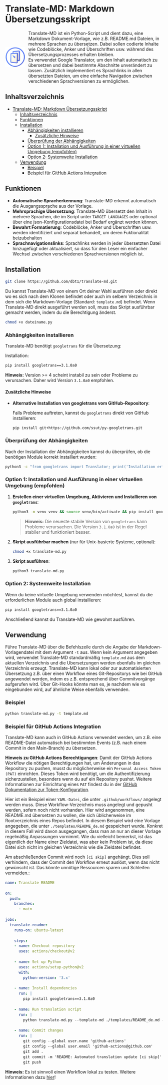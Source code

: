 # Translate-MD: Markdown Übersetzungsskript

<div style="display: flex; align-items: center;">
  <img src="translate-md.png" alt="translate-md" style="width: 64px; margin-right: 10px;">
  <span>Translate-MD ist ein Python-Script und dient dazu, eine Markdown Dokument-Vorlage, wie z.B. README.md Dateien, in mehrere Sprachen zu übersetzen. Dabei sollen codierte Inhalte wie Codeblöcke, Anker und Überschriften usw. während des Übersetzungsprozesses erhalten bleiben. <br>
  Es verwendet Google Translator, um den Inhalt automatisch zu übersetzen und dabei bestimmte Abschnitte unverändert zu lassen. Zusätzlich implementiert es Sprachlinks in allen übersetzten Dateien, um eine einfache Navigation zwischen verschiedenen Sprachversionen zu ermöglichen.
  </span>
</div>

## Inhaltsverzeichnis

- [Translate-MD: Markdown Übersetzungsskript](#translate-md-markdown-übersetzungsskript)
  - [Inhaltsverzeichnis](#inhaltsverzeichnis)
  - [Funktionen](#funktionen)
  - [Installation](#installation)
    - [Abhängigkeiten installieren](#abhängigkeiten-installieren)
      - [Zusätzliche Hinweise](#zusätzliche-hinweise)
    - [Überprüfung der Abhängigkeiten](#überprüfung-der-abhängigkeiten)
    - [Option 1: Installation und Ausführung in einer virtuellen Umgebung (empfohlen)](#option-1-installation-und-ausführung-in-einer-virtuellen-umgebung-empfohlen)
    - [Option 2: Systemweite Installation](#option-2-systemweite-installation)
  - [Verwendung](#verwendung)
    - [Beispiel](#beispiel)
    - [Beispiel für GitHub Actions Integration](#beispiel-für-github-actions-integration)

## Funktionen

- **Automatische Spracherkennung**: Translate-MD erkennt automatisch die Ausgangssprache aus der Vorlage.
- **Mehrsprachige Übersetzung**: Translate-MD übersetzt den Inhalt in mehrere Sprachen, die im Script unter `TARGET_LANGUAGES` oder optional über eine json-Konfigurationsdatei bei Bedarf ergänzt werden können.
- **Bewahrt Formatierung**: Codeblöcke, Anker und Überschriften usw. werden identifiziert und separat behandelt, um deren Fuktionalität beizubehalten
- **Sprachnavigationslinks**: Sprachlinks werden in jeder übersetzten Datei hinzugefügt oder aktualisiert, so dass  für den Leser ein einfacher Wechsel zwischen verschiedenen Sprachversionen möglich ist.

## Installation

```bash
git clone https://github.com/dbt1/translate-md.git
```

Du kannst Translate-MD von einem Ort deiner Wahl ausführen oder direkt wo es sich nach dem Klonen befindet oder auch im selbem Verzeichnis in dem sich die Markdown-Vorlage (Standard: `template.md`) befindet. Wenn Translate-MD direkt ausgeführt werden soll, muss das Skript ausführbar gemacht werden, indem du die Berechtigung änderst.

   ```bash
   chmod +x dateiname.py
   ```
   
### Abhängigkeiten installieren

Translate-MD benötigt `googletrans` für die Übersetzung:

Installation: 
  
  ```bash
  pip install googletrans==3.1.0a0
  ```

  **Hinweis:** Version >= 4 scheint instabil zu sein oder Probleme zu verursachen. Daher wird Version `3.1.0a0` empfohlen.

#### Zusätzliche Hinweise

- **Alternative Installation von googletrans vom GitHub-Repository**:

  Falls Probleme auftreten, kannst du `googletrans` direkt von GitHub installieren:

  ```bash
  pip install git+https://github.com/ssut/py-googletrans.git
  ```

### Überprüfung der Abhängigkeiten

  Nach der Installation der Abhängigkeiten kannst du überprüfen, ob die benötigen Module korrekt installiert wurden:

  ```bash
  python3 -c "from googletrans import Translator; print('Installation erfolgreich')"
  ```

### Option 1: Installation und Ausführung in einer virtuellen Umgebung (empfohlen)

1. **Erstellen einer virtuellen Umgebung, Aktivieren und Installieren von `googletrans`**:

   ```bash
   python3 -m venv venv && source venv/bin/activate && pip install googletrans==3.1.0a0 && pip install --upgrade setuptools
   ```
   > **Hinweis:** Die neueste stabile Version von `googletrans` kann Probleme verursachen. Die Version `3.1.0a0` ist in der Regel stabiler und funktioniert besser.

2. **Skript ausführbar machen** (nur für Unix-basierte Systeme, optional):

   ```bash
   chmod +x translate-md.py
   ```

3. **Skript ausführen**:

   ```bash
   python3 translate-md.py
   ```

### Option 2: Systemweite Installation

Wenn du keine virtuelle Umgebung verwenden möchtest, kannst du die erforderlichen Module auch global installieren:

   ```bash
   pip install googletrans==3.1.0a0
   ```

Anschließend kannst du Translate-MD wie gewohnt ausführen.

## Verwendung

Führe Translate-MD über die Befehlszeile durch die Angabe der Markdown-Vorlagendatei mit dem Argument `-t` aus. Wenn kein Argument angegeben wird, verwendet Translate-MD standardmäßig `template.md` aus dem aktuellen Verzeichnis und die Ubersetzungen werden ebenfalls im gleichen Verzeichnis erzeugt. Translate-MD kann lokal oder zur automatisierten Übersetzung z.B. über einen Workflow eines Git-Repositorys wie bei GitHub angewendet werden, indem es z.B. entsprechend über Commitvorgänge aufgerufen wird. Über Git-Hooks könnte man es, je nachdem wie es eingebunden wird, auf ähnliche Weise ebenfalls verwenden.

### Beispiel

   ```bash
   python translate-md.py -t template.md
   ```

### Beispiel für GitHub Actions Integration

Translate-MD kann auch in GitHub Actions verwendet werden, um z.B. eine README-Datei automatisch bei bestimmten Events (z.B. nach einem Commit in den Main-Branch) zu übersetzen.
  
**Hinweis zu GitHub Actions Berechtigungen**: Damit der GitHub Actions Workflow die nötigen Berechtigungen hat, um Änderungen in das Repository zu pushen, musst du möglicherweise ein `Personal Access Token (PAT)` einrichten. Dieses Token wird benötigt, um die Authentifizierung sicherzustellen, besonders wenn du auf ein Repository pushst. Weitere Informationen zur Einrichtung eines `PAT` findest du in der [GitHub Dokumentation zur Token-Konfiguration](https://docs.github.com/en/enterprise-server@3.1/authentication/keeping-your-account-and-data-secure/creating-a-personal-access-token).

Hier ist ein Beispiel einer `YAML-Datei`, die unter `.github/workflows/` angelegt werden muss. Diese Workflow-Verzeichnis muss angelegt und gepusht werden, sofern noch nicht vorhanden.
Hier wird angenommen, eine README.md übersetzen zu wollen, die sich üblicherweise im Rootverzeichnis eines Repos befindet.
In diesem Beispiel wird eine Vorlage angegeben, die unter `./templates/README_de.md` gespeichert wurde. Konkret in diesem Fall wird davon ausgegangen, dass man an nur an dieser Vorlage regelmäßig Anpassungen vornimmt. Wie du vielleicht bemerkst, ist das eigentlich der Name einer Zieldatei, was aber kein Problem ist, da diese Datei sich nicht im gleichen Verzeichnis wie die Zieldatei befindet.

Am abschließenden Commit wird noch `[ci skip]` angehängt. Dies soll verhindern, dass der Commit den Workflow erneut auslöst, wenn das nicht gewünscht ist. Das könnte unnötige Ressourcen sparen und Schleifen vermeiden.: 

```yaml
name: Translate README

on:
  push:
    branches:
      - main

jobs:
  translate-readme:
    runs-on: ubuntu-latest

    steps:
    - name: Checkout repository
      uses: actions/checkout@v2

    - name: Set up Python
      uses: actions/setup-python@v2
      with:
        python-version: '3.x'

    - name: Install dependencies
      run: |
        pip install googletrans==3.1.0a0

    - name: Run translation script
      run: |
        python translate-md.py --template-md ./templates/README_de.md --output-dir . --prefix README_ --main-doc README.md

    - name: Commit changes
      run: |
        git config --global user.name 'github-actions'
        git config --global user.email 'github-actions@github.com'
        git add .
        git commit -m 'README: Automated translation update [ci skip]'
        git push
```

  **Hinweis:** Es ist sinnvoll einen Workflow lokal zu testen. Weitere Informationen dazu [hier](https://github.com/nektos/act)!
